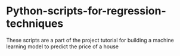 # Python-scripts-for-regression-techniques
These scripts are a part of the project tutorial for building a machine learning model to predict the price of a house
